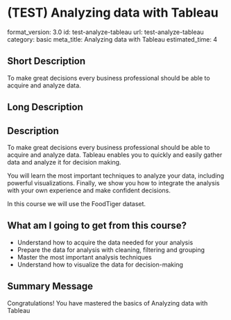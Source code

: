 # (TEST) Analyzing data with Tableau
format_version: 3.0
id: test-analyze-tableau
url: test-analyze-tableau
category: basic
meta_title: Analyzing data with Tableau
estimated_time: 4


## Short Description

To make great decisions every business professional should be able to acquire and analyze data.

## Long Description

<div class="course_information description-div">
<h2>Description</h2>
<p>To make great decisions every business professional should be able to acquire and analyze data. Tableau enables you to quickly and easily gather data and analyze it for decision making.</p>
<p>You will learn the most important techniques to analyze your data, including powerful visualizations. Finally, we show you how to integrate the analysis with your own experience and make confident decisions.</p>
<p>In this course we will use the FoodTiger dataset.</p>
</div>


<div class="course_information profits-div">
<h2>What am I going to get from this course?</h2>
<ul>
	<li>Understand how to acquire the data needed for your analysis</li>
	<li>Prepare the data for analysis with cleaning, filtering and grouping</li>
	<li>Master the most important analysis techniques</li>
	<li>Understand how to visualize the data for decision-making</li>
</ul>
</div>



## Summary Message

Congratulations! You have mastered the basics of Analyzing data with Tableau
